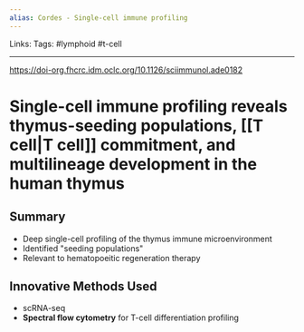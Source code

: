 ```yaml
---
alias: Cordes - Single-cell immune profiling
---
```


Links: 
Tags: #lymphoid #t-cell

---

https://doi-org.fhcrc.idm.oclc.org/10.1126/sciimmunol.ade0182

# Single-cell immune profiling reveals thymus-seeding populations, [[T cell|T cell]] commitment, and multilineage development in the human thymus

## Summary
- Deep single-cell profiling of the thymus immune microenvironment
- Identified "seeding populations"
- Relevant to hematopoeitic regeneration therapy

## Innovative Methods Used
- scRNA-seq
- **Spectral flow cytometry** for T-cell differentiation profiling

